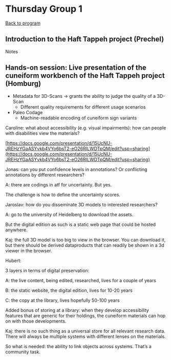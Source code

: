 <!-- Output copied to clipboard! -->


# Thursday Group 1

[Back to program](https://docs.google.com/document/d/1bz536_XBWP1td0bEWT_ofq9bOfB7DAaqjGlXJEq9FoM/edit?usp=sharing)


## Introduction to the Haft Tappeh project (Prechel)

Notes


## Hands-on session: Live presentation of the cuneiform workbench of the Haft Tappeh project (Homburg)



* Metadata for 3D-Scans -> grants the ability to judge the quality of a 3D-Scan
    * Different quality requirements for different usage scenarios 
* Paleo Codage
    * Machine-readable encoding of cuneiform sign variants

Caroline: what about accessibility (e.g. visual impairments): how can people with disabilities view the materials?

[https://docs.google.com/presentation/d/15UcNU-JREHzYGaASYvkb4VYo6bsT2-eO26RILWDTpQM/edit?usp=sharing](https://docs.google.com/presentation/d/15UcNU-JREHzYGaASYvkb4VYo6bsT2-eO26RILWDTpQM/edit?usp=sharing)

Jonas: can you put confidence levels in annotations? Or conflicting annotations by different researchers?

A: there are codings in atf for uncertainty. But yes.

The challenge is how to define the uncertainty scores.

Jaroslav: how do you disseminate 3D models to interested researchers?

A: go to the university of Heidelberg to download the assets.

But the digital edition as such is a static web page that could be hosted anywhere.

Kaj: the full 3D model is too big to view in the browser. You can download it, but there should be derived dataproducts that can readily be shown in a 3d viewer in the browser.

Hubert:

3 layers in terms of digital preservation:

A: the live content, being edited, researched, lives for a couple of years

B: the static website, the digital edition, lives for 10-20 years

C: the copy at the library, lives hopefully 50-100 years

Added bonus of storing at a library: when they develop accessibility features that are generic for their holdings, the cuneiform materials can hop on with those developments.

Kaj: there is no such thing as a universal store for all relevant research data. There will always be multiple systems with different lenses on the materials.

So what is needed: the ability to link objects across systems. That’s a community task.

